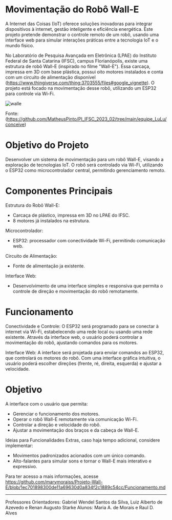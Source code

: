 # Movimentação do Robô Wall-E
A Internet das Coisas (IoT) oferece soluções inovadoras para integrar dispositivos à internet, gestão inteligente e eficiência energética. Este projeto pretende demonstrar o controle remoto de um robô, usando uma interface web para simular interações práticas entre a tecnologia IoT e o mundo físico.

No Laboratório de Pesquisa Avançada em Eletrônica (LPAE) do Instituto Federal de Santa Catarina (IFSC), campus Florianópolis, existe uma estrutura de robô Wall-E (inspirado no filme "Wall-E"). Essa carcaça, impressa em 3D com base plástica, possui oito motores instalados e conta com um circuito de alimentação disponível (https://www.thingiverse.com/thing:3703555/files#google_vignette). O projeto está focado na movimentação desse robô, utilizando um ESP32 para controle via Wi-Fi.

 ![walle](https://github.com/user-attachments/assets/804b2c7f-31a3-4bba-8cde-305756952600)
 
 Fonte: (https://github.com/MatheusPinto/PI_IFSC_2023_02/tree/main/equipe_LuLu/conceive)

# Objetivo do Projeto
Desenvolver um sistema de movimentação para um robô Wall-E, visando a exploração de tecnologias IoT. O robô será controlado via Wi-Fi, utilizando o ESP32 como microcontrolador central, permitindo gerenciamento remoto.

# Componentes Principais
Estrutura do Robô Wall-E:
- Carcaça de plástico, impressa em 3D no LPAE do IFSC.
- 8 motores já instalados na estrutura.

Microcontrolador:
- ESP32: processador com conectividade Wi-Fi, permitindo comunicação web.

Circuito de Alimentação:
- Fonte de alimentação ja existente.

Interface Web:
- Desenvolvimento de uma interface simples e responsiva que permita o controle de direção e movimentação do robô remotamente.

# Funcionamento
Conectividade e Controle: 
O ESP32 será programado para se conectar à internet via Wi-Fi, estabelecendo uma rede local ou usando uma rede existente. Através da interface web, o usuário poderá controlar a movimentação do robô, ajustando comandos para os motores.

Interface Web:
A interface será projetada para enviar comandos ao ESP32, que controlará os motores do robô. Com uma interface gráfica intuitiva, o usuário poderá escolher direções (frente, ré, direita, esquerda) e ajustar a velocidade.


# Objetivo
A interface com o usuário que permita:
- Gerenciar o funcionamento dos motores.
- Operar o robô Wall-E remotamente via comunicação Wi-Fi.
- Controlar a direção e velocidade do robô.
- Ajustar a movimentação dos braços e da cabeça de Wall-E.

Ideias para Funcionalidades Extras, caso haja tempo adicional, considere implementar:
- Movimentos padronizados acionados com um único comando.
- Alto-falantes para simular sons e tornar o Wall-E mais interativo e expressivo.

Para ter acesso a mais informações, acesse https://github.com/marymoraiss/Projeto-Wall-E/blob/1ec701898300de11a69630d0a834f2c1889c54cc/Funcionamento.md

---
Professores Orientadores: Gabriel Wendel Santos da Silva, Luiz Alberto de Azevedo e Renan Augusto Starke
Alunos: Maria A. de Morais e Raul D. Alves




